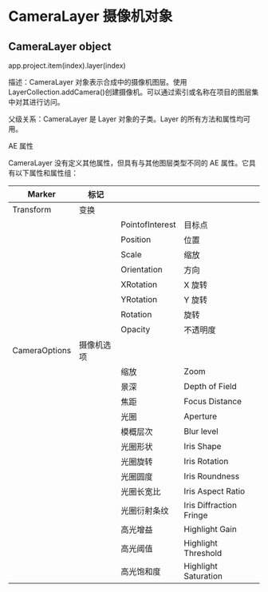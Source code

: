 # CameraLayer 摄像机对象

## CameraLayer object

app.project.item(index).layer(index)

描述：CameraLayer 对象表示合成中的摄像机图层。使用 LayerCollection.addCamera()创建摄像机。可以通过索引或名称在项目的图层集中对其进行访问。

父级关系：CameraLayer 是 Layer 对象的子类。Layer 的所有方法和属性均可用。

AE 属性

CameraLayer 没有定义其他属性，但具有与其他图层类型不同的 AE 属性。它具有以下属性和属性组：

| Marker        | 标记       |                 |                         |
| ------------- | ---------- | --------------- | ----------------------- |
| Transform     | 变换       |                 |                         |
|               |            | PointofInterest | 目标点                  |
|               |            | Position        | 位置                    |
|               |            | Scale           | 缩放                    |
|               |            | Orientation     | 方向                    |
|               |            | XRotation       | X 旋转                  |
|               |            | YRotation       | Y 旋转                  |
|               |            | Rotation        | 旋转                    |
|               |            | Opacity         | 不透明度                |
| CameraOptions | 摄像机选项 |                 |                         |
|               |            | 缩放            | Zoom                    |
|               |            | 景深            | Depth of Field          |
|               |            | 焦距            | Focus Distance          |
|               |            | 光圈            | Aperture                |
|               |            | 模概层次        | Blur level              |
|               |            | 光圈形状        | Iris Shape              |
|               |            | 光圈旋转        | Iris Rotation           |
|               |            | 光圈圆度        | Iris Roundness          |
|               |            | 光圈长宽比      | Iris Aspect Ratio       |
|               |            | 光圈衍射条纹    | Iris Diffraction Fringe |
|               |            | 高光增益        | Highlight Gain          |
|               |            | 高光阈值        | Highlight Threshold     |
|               |            | 高光饱和度      | Highlight Saturation    |
